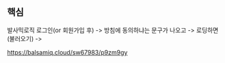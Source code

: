 
## 핵심
발사믹로직
로그인(or 회원가입 후) -> 방침에 동의하냐는 문구가 나오고 -> 로딩하면(불러오기) -> 


https://balsamiq.cloud/sw67983/p9zm9gy